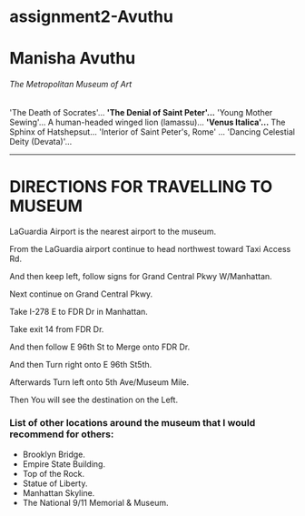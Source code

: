 # assignment2-Avuthu
# Manisha Avuthu
###### The Metropolitan Museum of Art
'The Death of Socrates'...
**'The Denial of Saint Peter'...**
'Young Mother Sewing'...
A human-headed winged lion (lamassu)...
**'Venus Italica'...**
The Sphinx of Hatshepsut...
'Interior of Saint Peter's, Rome' ...
'Dancing Celestial Deity (Devata)'...
***
# DIRECTIONS FOR TRAVELLING TO MUSEUM
LaGuardia Airport is the nearest airport to the museum.

From the LaGuardia airport continue to head northwest toward Taxi Access Rd.

And then keep left, follow signs for Grand Central Pkwy W/Manhattan.

Next continue on Grand Central Pkwy. 

Take I-278 E to FDR Dr in Manhattan. 

Take exit 14 from FDR Dr.

And then follow E 96th St to Merge onto FDR Dr. 

And then Turn right onto E 96th St5th.

Afterwards Turn left onto 5th Ave/Museum Mile.

Then You will see the destination on the Left.

### List of other locations around the museum that I would recommend for others:
* Brooklyn Bridge.
* Empire State Building.
* Top of the Rock.
* Statue of Liberty.
* Manhattan Skyline.
* The National 9/11 Memorial & Museum.





